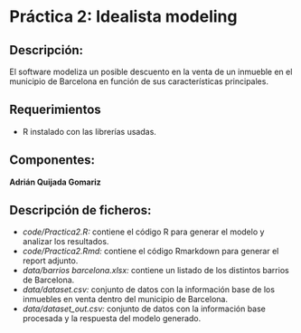 # Práctica 2: Idealista modeling
## Descripción:
El software modeliza un posible descuento en la venta de un inmueble en el municipio de Barcelona en función de sus características principales.

## Requerimientos
- R instalado con las librerías usadas.

## Componentes:
**Adrián Quijada Gomariz**

## Descripción de ficheros:
* _code/Practica2.R:_ contiene el código R para generar el modelo y analizar los resultados.
* _code/Practica2.Rmd:_ contiene el código Rmarkdown para generar el report adjunto.
* _data/barrios barcelona.xlsx:_ contiene un listado de los distintos barrios de Barcelona.
* _data/dataset.csv:_ conjunto de datos con la información base de los inmuebles en venta dentro del municipio de Barcelona.
* _data/dataset_out.csv:_ conjunto de datos con la información base procesada y la respuesta del modelo generado.


